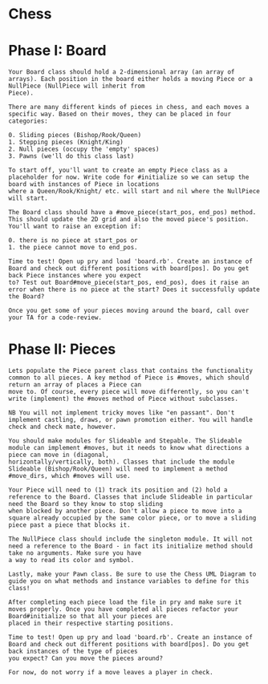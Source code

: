 # Chess

  # Phase I: Board
  
    Your Board class should hold a 2-dimensional array (an array of arrays). Each position in the board either holds a moving Piece or a NullPiece (NullPiece will inherit from 
    Piece).

    There are many different kinds of pieces in chess, and each moves a specific way. Based on their moves, they can be placed in four categories:

    0. Sliding pieces (Bishop/Rook/Queen)
    1. Stepping pieces (Knight/King)
    2. Null pieces (occupy the 'empty' spaces)
    3. Pawns (we'll do this class last)

    To start off, you'll want to create an empty Piece class as a placeholder for now. Write code for #initialize so we can setup the board with instances of Piece in locations 
    where a Queen/Rook/Knight/ etc. will start and nil where the NullPiece will start.
    
    The Board class should have a #move_piece(start_pos, end_pos) method. This should update the 2D grid and also the moved piece's position. You'll want to raise an exception if:
    
    0. there is no piece at start_pos or
    1. the piece cannot move to end_pos.

    Time to test! Open up pry and load 'board.rb'. Create an instance of Board and check out different positions with board[pos]. Do you get back Piece instances where you expect 
    to? Test out Board#move_piece(start_pos, end_pos), does it raise an error when there is no piece at the start? Does it successfully update the Board?
    
    Once you get some of your pieces moving around the board, call over your TA for a code-review.

  # Phase II: Pieces

    Lets populate the Piece parent class that contains the functionality common to all pieces. A key method of Piece is #moves, which should return an array of places a Piece can 
    move to. Of course, every piece will move differently, so you can't write (implement) the #moves method of Piece without subclasses.
    
    NB You will not implement tricky moves like "en passant". Don't implement castling, draws, or pawn promotion either. You will handle check and check mate, however.
    
    You should make modules for Slideable and Stepable. The Slideable module can implement #moves, but it needs to know what directions a piece can move in (diagonal, 
    horizontally/vertically, both). Classes that include the module Slideable (Bishop/Rook/Queen) will need to implement a method #move_dirs, which #moves will use.
    
    Your Piece will need to (1) track its position and (2) hold a reference to the Board. Classes that include Slideable in particular need the Board so they know to stop sliding 
    when blocked by another piece. Don't allow a piece to move into a square already occupied by the same color piece, or to move a sliding piece past a piece that blocks it.
    
    The NullPiece class should include the singleton module. It will not need a reference to the Board - in fact its initialize method should take no arguments. Make sure you have 
    a way to read its color and symbol.
    
    Lastly, make your Pawn class. Be sure to use the Chess UML Diagram to guide you on what methods and instance variables to define for this class!
    
    After completing each piece load the file in pry and make sure it moves properly. Once you have completed all pieces refactor your Board#initialize so that all your pieces are 
    placed in their respective starting positions.
    
    Time to test! Open up pry and load 'board.rb'. Create an instance of Board and check out different positions with board[pos]. Do you get back instances of the type of pieces 
    you expect? Can you move the pieces around?
    
    For now, do not worry if a move leaves a player in check.
